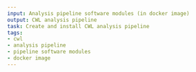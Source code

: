```yaml
---
input: Analysis pipeline software modules (in docker image)
output: CWL analysis pipeline
task: Create and install CWL analysis pipeline
tags:
- cwl
- analysis pipeline
- pipeline software modules
- docker image
---
```

